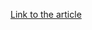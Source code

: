 [Link to the article](https://www.akamai.com/blog/security/caught-on-camera-rethinking-iot-security)
